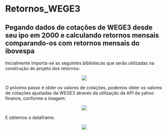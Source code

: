 # Retornos_WEGE3
Pegando dados de cotações de WEGE3 desde seu ipo em 2000 e calculando retornos mensais comparando-os com retornos mensais do ibovespa
------
Inicialmente importa-se as seguintes bibliotecas que serão utilizadas na construção do projeto dos retornos:
<p align="center">
  <img src="https://user-images.githubusercontent.com/82683162/213867718-d0a05d97-fe97-48fe-bc0f-052b4149fb3b.png" />
</p>
O próximo passo é obter os valores de cotações, podemos obter os valores de cotações ajustadas da WEGE3 através da utilização da API da yahoo finance, conforme a imagem:
<p align="center">
  <img src="https://user-images.githubusercontent.com/82683162/213867906-fb090dbe-fc0b-4343-bdcc-7c3dcd4c91e2.png" />
</p>
E obtemos o dataframe: 
<p align="center">
  <img src="https://user-images.githubusercontent.com/82683162/213867940-32786c6c-2266-453f-86fa-10ec61effba4.png" />
</p>

